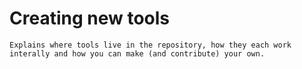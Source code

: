 Creating new tools
==================

```{todo}
Explains where tools live in the repository, how they each work interally and how you can make (and contribute) your own.
```